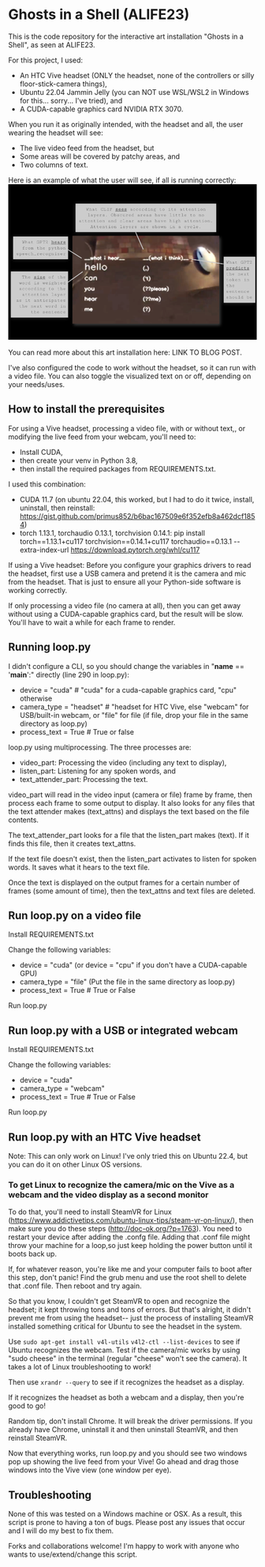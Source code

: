 # Ghosts in a Shell (ALIFE23)

This is the code repository for the interactive art installation "Ghosts in a Shell", as seen at ALIFE23.

For this project, I used: 
- An HTC Vive headset (ONLY the headset, none of the controllers or silly floor-stick-camera things),
- Ubuntu 22.04 Jammin Jelly (you can NOT use WSL/WSL2 in Windows for this... sorry... I've tried), and
- A CUDA-capable graphics card NVIDIA RTX 3070.

When you run it as originally intended, with the headset and all, the user wearing the headset will see:
- The live video feed from the headset, but
- Some areas will be covered by patchy areas, and
- Two columns of text.

Here is an example of what the user will see, if all is running correctly:
![plot](Poster.png)

You can read more about this art installation here: LINK TO BLOG POST.

I've also configured the code to work without the headset, so it can run with a video file. You can also toggle the visualized text on or off, depending on your needs/uses.

## How to install the prerequisites

For using a Vive headset, processing a video file, with or without text,, or modifying the live feed from your webcam, you'll need to:
- Install CUDA, 
- then create your venv in Python 3.8, 
- then install the required packages from REQUIREMENTS.txt.

I used this combination:
- CUDA 11.7 (on ubuntu 22.04, this worked, but I had to do it twice, install, uninstall, then reinstall: https://gist.github.com/primus852/b6bac167509e6f352efb8a462dcf1854)
- torch 1.13.1, torchaudio 0.13.1, torchvision 0.14.1: pip install torch==1.13.1+cu117 torchvision==0.14.1+cu117 torchaudio==0.13.1 --extra-index-url https://download.pytorch.org/whl/cu117

If using a Vive headset: Before you configure your graphics drivers to read the headset, first use a USB camera and pretend it is the camera and mic from the headset. That is just to ensure all your Python-side software is working correctly.

If only processing a video file (no camera at all), then you can get away without using a CUDA-capable graphics card, but the result will be slow. You'll have to wait a while for each frame to render.

## Running loop.py

I didn't configure a CLI, so you should change the variables in "__name__ == '__main__':" directly (line 290 in loop.py):
- device = "cuda"  # "cuda" for a cuda-capable graphics card, "cpu" otherwise
- camera_type = "headset"  # "headset for HTC Vive, else "webcam" for USB/built-in webcam, or "file" for file (if file, drop your file in the same directory as loop.py)
- process_text = True  # True or false

loop.py using multiprocessing. The three processes are:
- video_part: Processing the video (including any text to display),
- listen_part: Listening for any spoken words, and
- text_attender_part: Processing the text.

video_part will read in the video input (camera or file) frame by frame, then process each frame to some output to display. It also looks for any files that the text attender makes (text_attns) and displays the text based on the file contents.

The text_attender_part looks for a file that the listen_part makes (text). If it finds this file, then it creates text_attns.

If the text file doesn't exist, then the listen_part activates to listen for spoken words. It saves what it hears to the text file.

Once the text is displayed on the output frames for a certain number of frames (some amount of time), then the text_attns and text files are deleted.

## Run loop.py on a video file

Install REQUIREMENTS.txt

Change the following variables:

- device = "cuda"
(or device = "cpu" if you don't have a CUDA-capable GPU)
- camera_type = "file"
(Put the file in the same directory as loop.py)
- process_text = True  # True or False

Run loop.py

## Run loop.py with a USB or integrated webcam

Install REQUIREMENTS.txt

Change the following variables:

- device = "cuda"
- camera_type = "webcam"
- process_text = True  # True or False

Run loop.py

## Run loop.py with an HTC Vive headset

Note: This can only work on Linux! I've only tried this on Ubuntu 22.4, but you can do it on other Linux OS versions.

### To get Linux to recognize the camera/mic on the Vive as a webcam and the video display as a second monitor

To do that, you'll need to install SteamVR for Linux (https://www.addictivetips.com/ubuntu-linux-tips/steam-vr-on-linux/), 
then make sure you do these steps (http://doc-ok.org/?p=1763). 
You need to restart your device after adding the .confg file.
Adding that .conf file might throw your machine for a loop,so just keep holding the power button until it boots back up.

If, for whatever reason, you're like me and your computer fails to boot after this step, don't panic!
Find the grub menu and use the root shell to delete that .conf file. Then reboot and try again.

So that you know, I couldn't get SteamVR to open and recognize the headset; it kept throwing tons and tons of errors. 
But that's alright, it didn't prevent me from using the headset-- just the process of installing SteamVR installed something critical for Ubuntu to see the headset in the system. 

Use 
`sudo apt-get install v4l-utils`
`v4l2-ctl --list-devices`
to see if Ubuntu recognizes the webcam.
Test if the camera/mic works by using "sudo cheese" in the terminal (regular "cheese" won't see the camera).
It takes a lot of Linux troubleshooting to work!

Then use 
`xrandr --query`
to see if it recognizes the headset as a display. 

If it recognizes the headset as both a webcam and a display, then you're good to go!

Random tip, don't install Chrome. It will break the driver permissions. If you already have Chrome, uninstall it and then uninstall SteamVR, and then reinstall SteamVR.

Now that everything works, run loop.py and you should see two windows pop up showing the live feed from your Vive!
Go ahead and drag those windows into the Vive view (one window per eye).

## Troubleshooting

None of this was tested on a Windows machine or OSX. As a result, this script is prone to having a ton of bugs. Please post any issues that occur and I will do my best to fix them.

Forks and collaborations welcome! I'm happy to work with anyone who wants to use/extend/change this script.
